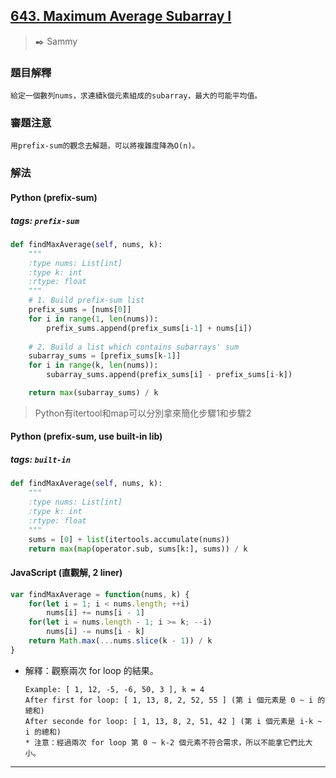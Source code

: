 ## [643. Maximum Average Subarray I](https://leetcode.com/problems/maximum-average-subarray-i/)
> :black_nib: Sammy
### 題目解釋
    給定一個數列nums，求連續k個元素組成的subarray，最大的可能平均值。
### 審題注意
    用prefix-sum的觀念去解題，可以將複雜度降為O(n)。
### 解法
#### Python (prefix-sum)
##### tags: `prefix-sum`
```python
def findMaxAverage(self, nums, k):
    """
    :type nums: List[int]
    :type k: int
    :rtype: float
    """
    # 1. Build prefix-sum list
    prefix_sums = [nums[0]]
    for i in range(1, len(nums)):
        prefix_sums.append(prefix_sums[i-1] + nums[i])
    
    # 2. Build a list which contains subarrays' sum
    subarray_sums = [prefix_sums[k-1]]
    for i in range(k, len(nums)):
        subarray_sums.append(prefix_sums[i] - prefix_sums[i-k])

    return max(subarray_sums) / k
```
> Python有itertool和map可以分別拿來簡化步驟1和步驟2

#### Python (prefix-sum, use built-in lib)
##### tags: `built-in`
```python
def findMaxAverage(self, nums, k):
    """
    :type nums: List[int]
    :type k: int
    :rtype: float
    """
    sums = [0] + list(itertools.accumulate(nums))
    return max(map(operator.sub, sums[k:], sums)) / k

```

#### JavaScript (直觀解, 2 liner)
```javascript
var findMaxAverage = function(nums, k) {
    for(let i = 1; i < nums.length; ++i)
        nums[i] += nums[i - 1]
    for(let i = nums.length - 1; i >= k; --i)
        nums[i] -= nums[i - k]
    return Math.max(...nums.slice(k - 1)) / k
}
```
- 解釋：觀察兩次 for loop 的結果。
    ```
    Example: [ 1, 12, -5, -6, 50, 3 ], k = 4
    After first for loop: [ 1, 13, 8, 2, 52, 55 ] (第 i 個元素是 0 ~ i 的總和)
    After seconde for loop: [ 1, 13, 8, 2, 51, 42 ] (第 i 個元素是 i-k ~ i 的總和)
    * 注意：經過兩次 for loop 第 0 ~ k-2 個元素不符合需求，所以不能拿它們比大小。
    ```
---
